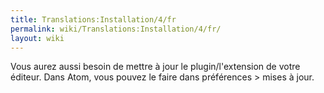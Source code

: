 ```yaml
---
title: Translations:Installation/4/fr
permalink: wiki/Translations:Installation/4/fr/
layout: wiki
---
```


Vous aurez aussi besoin de mettre à jour le plugin/l'extension de votre
éditeur. Dans Atom, vous pouvez le faire dans préférences \> mises à
jour.
